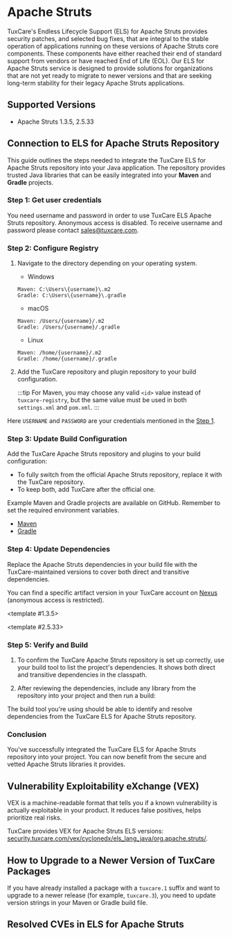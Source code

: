 # Apache Struts

TuxCare's Endless Lifecycle Support (ELS) for Apache Struts provides security patches, and selected bug fixes, that are integral to the stable operation of applications running on these versions of Apache Struts core components. These components have either reached their end of standard support from vendors or have reached End of Life (EOL).
Our ELS for Apache Struts service is designed to provide solutions for organizations that are not yet ready to migrate to newer versions and that are seeking long-term stability for their legacy Apache Struts applications.

## Supported Versions

* Apache Struts 1.3.5, 2.5.33

## Connection to ELS for Apache Struts Repository

This guide outlines the steps needed to integrate the TuxCare ELS for Apache Struts repository into your Java application. The repository provides trusted Java libraries that can be easily integrated into your **Maven** and **Gradle** projects.

### Step 1: Get user credentials

You need username and password in order to use TuxCare ELS Apache Struts repository. Anonymous access is disabled. To receive username and password please contact [sales@tuxcare.com](mailto:sales@tuxcare.com).

### Step 2: Configure Registry

1. Navigate to the directory depending on your operating system.
   * Windows
   ```text
   Maven: C:\Users\{username}\.m2
   Gradle: C:\Users\{username}\.gradle
   ```
   * macOS
   ```text
   Maven: /Users/{username}/.m2
   Gradle: /Users/{username}/.gradle
   ```
   * Linux
   ```text
   Maven: /home/{username}/.m2
   Gradle: /home/{username}/.gradle
   ```

2. Add the TuxCare repository and plugin repository to your build configuration.

   :::tip
   For Maven, you may choose any valid `<id>` value instead of `tuxcare-registry`, but the same value must be used in both `settings.xml` and `pom.xml`.
   :::

   <CodeTabs :tabs="[
     { title: 'Maven (~/.m2/settings.xml)', content: mavencreds },
     { title: 'Gradle (~/.gradle/gradle.properties)', content: gradlecreds }
   ]" />

Here `USERNAME` and `PASSWORD` are your credentials mentioned in the [Step 1](#step-1-get-user-credentials).

### Step 3: Update Build Configuration

Add the TuxCare Apache Struts repository and plugins to your build configuration:

<CodeTabs :tabs="[
  { title: 'Maven (pom.xml)', content: mavenrepo },
  { title: 'Gradle (build.gradle)', content: gradlerepo }
]" />

* To fully switch from the official Apache Struts repository, replace it with the TuxCare repository.
* To keep both, add TuxCare after the official one.

Example Maven and Gradle projects are available on GitHub. Remember to set the required environment variables.
* [Maven](https://github.com/cloudlinux/securechain-java/tree/main/examples/maven)
* [Gradle](https://github.com/cloudlinux/securechain-java/tree/main/examples/gradle)

### Step 4: Update Dependencies

Replace the Apache Struts dependencies in your build file with the TuxCare-maintained versions to cover both direct and transitive dependencies.

You can find a specific artifact version in your TuxCare account on [Nexus](https://nexus.repo.tuxcare.com/repository/els_spring/) (anonymous access is restricted).

<TableTabs label="Choose an extension: " >

  <template #1.3.5>
  
  <CodeTabs :tabs="[
    { title: 'Maven (pom.xml)', content: mavendeps },
    { title: 'Gradle (build.gradle)', content: gradledeps }
  ]" />

  </template>

  <template #2.5.33>
  
  <CodeTabs :tabs="[
    { title: 'Maven (pom.xml)', content: mavendeps2 },
    { title: 'Gradle (build.gradle)', content: gradledeps2 }
  ]" />

  </template>

</TableTabs>

### Step 5: Verify and Build

1. To confirm the TuxCare Apache Struts repository is set up correctly, use your build tool to list the project's dependencies. It shows both direct and transitive dependencies in the classpath.

   <CodeTabs :tabs="[
     { title: 'Maven', content: `mvn dependency:tree -Dverbose` },
     { title: 'Gradle', content: `./gradlew dependencies --configuration runtimeClasspath` }
   ]" />

2. After reviewing the dependencies, include any library from the repository into your project and then run a build:

   <CodeTabs :tabs="[
    { title: 'Maven', content: `mvn clean install` },
    { title: 'Gradle', content: `./gradlew build` }
   ]" />

The build tool you're using should be able to identify and resolve dependencies from the TuxCare ELS for Apache Struts repository.

### Conclusion

You've successfully integrated the TuxCare ELS for Apache Struts repository into your project. You can now benefit from the secure and vetted Apache Struts libraries it provides.

## Vulnerability Exploitability eXchange (VEX)

VEX is a machine-readable format that tells you if a known vulnerability is actually exploitable in your product. It reduces false positives, helps prioritize real risks.

TuxCare provides VEX for Apache Struts ELS versions: [security.tuxcare.com/vex/cyclonedx/els_lang_java/org.apache.struts/](https://security.tuxcare.com/vex/cyclonedx/els_lang_java/org.apache.struts/).

## How to Upgrade to a Newer Version of TuxCare Packages

If you have already installed a package with a `tuxcare.1` suffix and want to upgrade to a newer release (for example, `tuxcare.3`), you need to update version strings in your Maven or Gradle build file.

## Resolved CVEs in ELS for Apache Struts

<ClientOnly>
  <ResolvedCveTable project="apache-struts" />
</ClientOnly>

<!-- data for Apache Struts instructions used in code blocks -->

<script setup>
const mavencreds =
`<?xml version="1.0" encoding="UTF-8"?>
<settings xmlns="http://maven.apache.org/SETTINGS/1.1.0">
    <servers>
        <server>
          <id>tuxcare-registry</id>
          <username>USERNAME</username>
          <password>PASSWORD</password>
        </server>
    </servers>
</settings>`

const gradlecreds =
`tuxcare_registry_url=https://nexus.repo.tuxcare.com/repository/els_spring/
tuxcare_registry_user=USERNAME
tuxcare_registry_password=PASSWORD`

const mavenrepo =
`<repositories>
  <repository>
      <id>tuxcare-registry</id>
      <url>https://nexus.repo.tuxcare.com/repository/els_spring/</url>
  </repository>
</repositories>`

const gradlerepo =
`repositories {
    maven {
      url = uri(providers.gradleProperty("tuxcare_registry_url").get())
      credentials {
        username = providers.gradleProperty("tuxcare_registry_user").get()
        password = providers.gradleProperty("tuxcare_registry_password").get()
      }
      authentication {
        basic(BasicAuthentication)
      }
    }
    mavenCentral()
}`

const mavendeps =
`<dependencies>
    <dependency>
        <groupId>org.apache.struts</groupId>
        <artifactId>struts-core</artifactId>
        <version>1.3.5-tuxcare.1</version>
    </dependency>
</dependencies>`

const gradledeps =
`dependencies {
    implementation("org.apache.struts:struts-core:1.3.5-tuxcare.1")
}`

const mavendeps2 =
`<dependencyManagement>
    <dependency>
            <groupId>org.apache.struts</groupId>
            <artifactId>struts2-bom</artifactId>
            <version>2.5.33-tuxcare.1</version>
            <type>pom</type>
            <scope>import</scope>
        </dependency>
</dependencyManagement>

<dependencies>
    <dependency>
        <groupId>org.apache.struts</groupId>
        <artifactId>struts2-core</artifactId>
    </dependency>
</dependencies>`

const gradledeps2 =
`dependencies {
    implementation("org.apache.struts:struts2-core:2.5.33-tuxcare.1")
}`

</script>



